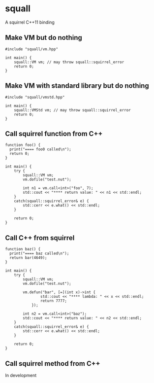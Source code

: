 # squall

A squirrel C++11 binding

## Make VM but do nothing

```
#include "squall/vm.hpp"

int main() {
    squall::VM vm; // may throw squall::squirrel_error
    return 0;
}
```

## Make VM with standard library but do nothing

```
#include "squall/vmstd.hpp"

int main() {
    squall::VMStd vm; // may throw squall::squirrel_error
    return 0;
}
```

## Call squirrel function from C++

```test.nut
function foo() {
  print("==== foo0 called\n");
  return 0;
}
```

```
int main() {
    try {
        squall::VM vm;
        vm.dofile("test.nut");

        int n1 = vm.call<int>("foo", 7);
        std::cout << "**** return value: " << n1 << std::endl;
    }
    catch(squall::squirrel_error& e) {
        std::cerr << e.what() << std::endl;
    }

    return 0;
}
```

## Call C++ from squirrel

```test.nut
function baz() {
  print("==== baz called\n");
  return bar(4649);
}
```

```
int main() {
    try {
        squall::VM vm;
        vm.dofile("test.nut");

        vm.defun("bar", [=](int x)->int {
                std::cout << "**** lambda: " << x << std::endl;
                return 7777;
            });

        int n2 = vm.call<int>("baz");
        std::cout << "**** return value: " << n2 << std::endl;
    }
    catch(squall::squirrel_error& e) {
        std::cerr << e.what() << std::endl;
    }

    return 0;
}
```

## Call squirrel method from C++

In development

